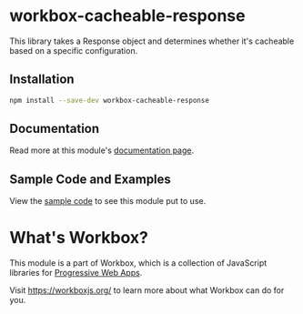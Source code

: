 # workbox-cacheable-response

This library takes a Response object and determines whether it's cacheable
based on a specific configuration.

## Installation

```sh
npm install --save-dev workbox-cacheable-response
```

## Documentation

Read more at this module's [documentation page](https://workboxjs.org/reference-docs/latest/module-workbox-cacheable-response.html).

## Sample Code and Examples

View the
[sample code](https://github.com/GoogleChrome/workbox/tree/master/packages/workbox-cacheable-response/demo)
to see this module put to use.

# What's Workbox?

This module is a part of Workbox, which is a collection of JavaScript libraries
for [Progressive Web Apps](https://developers.google.com/web/progressive-web-apps/).

Visit https://workboxjs.org/ to learn more about what Workbox can do for you.
